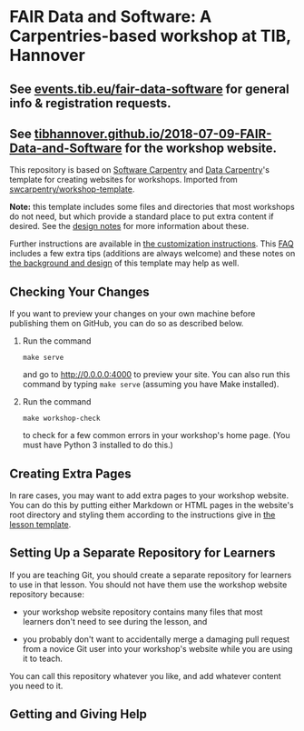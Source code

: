 # FAIR Data and Software: A Carpentries-based workshop at TIB, Hannover

## See [events.tib.eu/fair-data-software](https://events.tib.eu/fair-data-software/) for general info & registration requests.

## See [tibhannover.github.io/2018-07-09-FAIR-Data-and-Software](https://tibhannover.github.io/2018-07-09-FAIR-Data-and-Software/) for the workshop website.

This repository is based on [Software Carpentry][swc-site] and [Data Carpentry][dc-site]'s
template for creating websites for workshops.
Imported from [swcarpentry/workshop-template](https://github.com/swcarpentry/workshop-template).

**Note:**
this template includes some files and directories that most workshops do not need,
but which provide a standard place to put extra content if desired.
See the [design notes][design] for more information about these.

Further instructions are available in [the customization instructions][customization].
This [FAQ][faq] includes a few extra tips (additions are always welcome)
and these notes on [the background and design][design] of this template may help as well.

## Checking Your Changes

If you want to preview your changes on your own machine before publishing them on GitHub,
you can do so as described below.

1.  Run the command

    ~~~
    make serve
    ~~~

    and go to <http://0.0.0.0:4000> to preview your site.
    You can also run this command by typing `make serve`
    (assuming you have Make installed).

3.  Run the command

    ~~~
    make workshop-check
    ~~~

    to check for a few common errors in your workshop's home page.
    (You must have Python 3 installed to do this.)

## Creating Extra Pages

In rare cases,
you may want to add extra pages to your workshop website.
You can do this by putting either Markdown or HTML pages in the website's root directory
and styling them according to the instructions give in
[the lesson template][lesson-example].

## Setting Up a Separate Repository for Learners

If you are teaching Git,
you should create a separate repository for learners to use in that lesson.
You should not have them use the workshop website repository because:

*   your workshop website repository contains many files
    that most learners don't need to see during the lesson,
    and

*   you probably don't want to accidentally merge
    a damaging pull request from a novice Git user
    into your workshop's website while you are using it to teach.

You can call this repository whatever you like,
and add whatever content you need to it.

## Getting and Giving Help

[customization]: https://swcarpentry.github.io/workshop-template/customization/
[design]: https://swcarpentry.github.io/workshop-template/design/
[faq]: https://swcarpentry.github.io/workshop-template/faq/
[lesson-example]: https://swcarpentry.github.io/lesson-example/
[dc-site]: http://datacarpentry.org
[swc-site]: http://software-carpentry.org
